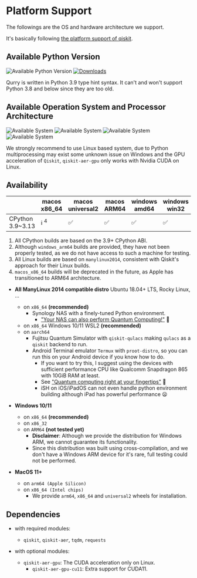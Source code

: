 # Platform Support

The followings are the OS and hardware architecture we support.

It's basically following [the platform support of qiskit](https://docs.quantum.ibm.com/start/install#operating-system-support).

## Available Python Version

![Available Python Version](https://img.shields.io/badge/Python-3.9_|_3.10_|_3.11_|_3.12_|_3.13-blue?logo=python&logoColor=white) [![Downloads](https://static.pepy.tech/badge/qurrium)](https://pepy.tech/project/qurrium)

Qurry is written in Python 3.9 type hint syntax.
It can't and won't support Python 3.8 and below since they are too old.

## Available Operation System and Processor Architecture

![Available System](https://img.shields.io/badge/Ubuntu-18.04+-purple?logo=Ubuntu&logoColor=white) ![Available System](https://img.shields.io/badge/Ubuntu_on_WSL-18.04+-purple?logo=Ubuntu&logoColor=white)
![Available System](https://img.shields.io/badge/Windows-10_|_11-purple?logo=Windows&logoColor=white) ![Available System](https://img.shields.io/badge/MacOS-11+-purple?logo=Apple&logoColor=white)

We strongly recommend to use Linux based system, due to Python multiprocessing may exist some unknown issue on Windows and the GPU acceleration of `Qiskit`, `qiskit-aer-gpu` only works with Nvidia CUDA on Linux.

## Availability

|                  | macos<br/>x86_64 | macos<br/>universal2 | macos<br/>ARM64 | windows<br/>amd64 | windows<br/>win32 | windows<br/>arm64 | linux<br/>x86_64 | linux<br/>i686  | linux<br/>aarch64 |
| ---------------- | ---------------- | -------------------- | --------------- | ----------------- | ----------------- | ----------------- | ---------------- | --------------- | ----------------- |
| CPython 3.9~3.13 | ℹ️ <sup>4</sup>  | ✅                   | ✅              | ✅                | ✅                | ℹ️ <sup>2</sup>   | ✅ <sup>3</sup>  | ✅ <sup>3</sup> | ✅ <sup>3</sup>   |

1. All CPython builds are based on the 3.9+ CPython ABI.
2. Although `windows_arm64` builds are provided, they have not been properly tested, as we do not have access to such a machine for testing.
3. All Linux builds are based on `manylinux2014`, consistent with Qiskit's approach for their Linux builds.
4. `macos_x86_64` builds will be deprecated in the future, as Apple has transitioned to ARM64 architecture.

- **All ManyLinux 2014 compatible distro**
  Ubuntu 18.04+ LTS, Rocky Linux, ...

  - on `x86_64` **(recommended)**
    - Synology NAS with a finely-tuned Python environment.
      - ["Your NAS can also perform Quantum Computing!"](https://www.threads.net/@harui_2019/post/DCe_flgTVSR?xmt=AQGz8x3XKpPWT3XmW9qBngiKuobCM14Hh7JaqpMJAa2qOg) 🤯
  - on `x86_64` Windows 10/11 WSL2 **(recommended)**
  - on `aarch64`
    - Fujitsu Quantum Simulator with `qiskit-qulacs` making `qulacs` as a `qiskit` backend to run.
    - Android Terminal emulator `Termux` with `proot-distro`, so you can run this on your Android device if you know how to do.
      - If you want to try this, I suggest using the devices with sufficient performance CPU like Qualcomm Snapdragon 865 with 10GiB RAM at least.
      - See ["Quantum computing right at your fingertips"](https://www.instagram.com/p/C1-dQWdSFYB/?utm_source=ig_web_button_share_sheet&igsh=MzRlODBiNWFlZA==) 🙂
      - iSH on iOS/iPadOS can not even handle python environment building although iPad has powerful performance 😦

- **Windows 10/11**

  - on `x86_64` **(recommended)**
  - on `x86_32`
  - on `ARM64` **(not tested yet)**
    - **Disclaimer**: Although we provide the distribution for Windows ARM, we cannot guarantee its functionality.
    - Since this distribution was built using cross-compilation, and we don't have a Windows ARM device for it's rare, full testing could not be performed.

- **MacOS 11+**

  - on `arm64 (Apple Silicon)`
  - on `x86_64 (Intel chips)`
    - We provide `arm64`, `x86_64` and `universal2` wheels for installation.

## Dependencies

- with required modules:
  - `qiskit`, `qiskit-aer`, `tqdm`, `requests`

- with optional modules:
  - `qiskit-aer-gpu`: The CUDA acceleration only on Linux.
    - `qiskit-aer-gpu-cu11`: Extra support for CUDA11.
